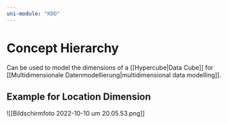 ```yaml
---
uni-module: "KDD"
---
```


# Concept Hierarchy

Can be used to model the dimensions of a [[Hypercube|Data Cube]] for [[Multidimensionale Datenmodellierung|multidimensional data modelling]].

## Example for Location Dimension

![[Bildschirmfoto 2022-10-10 um 20.05.53.png]]
